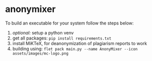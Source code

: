 # anonymixer

To build an executable for your system follow the steps below:
1. _optional:_ setup a python venv
2. get all packages: `pip install requirements.txt`
3. install MiKTeX, for deanonymization of plagiarism reports to work
4. building using: `flet pack main.py --name AnonyMixer --icon assets/images/mc-logo.png`

